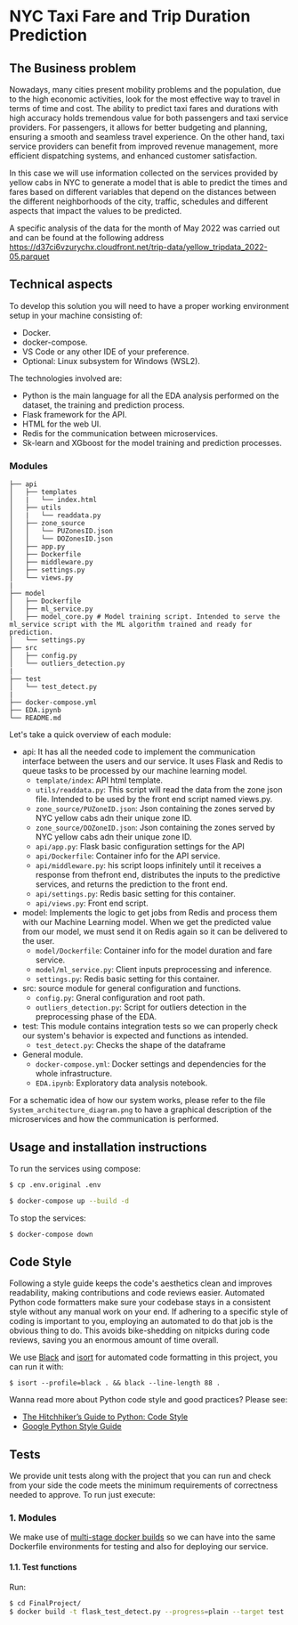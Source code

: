 # NYC Taxi Fare and Trip Duration Prediction

## The Business problem

Nowadays, many cities present mobility problems and the population, due to the high economic activities, look for the most effective way to travel in terms of time and cost. The ability to predict taxi fares and durations with high accuracy holds tremendous value for both passengers and taxi service providers. For passengers, it allows for better budgeting and planning, ensuring a smooth and seamless travel experience. On the other hand, taxi service providers can benefit from improved revenue management, more efficient dispatching systems, and enhanced customer satisfaction.

In this case we will use information collected on the services provided by yellow cabs in NYC to generate a model that is able to predict the times and fares based on different variables that depend on the distances between the different neighborhoods of the city, traffic, schedules and different aspects that impact the values to be predicted.

A specific analysis of the data for the month of May 2022 was carried out and can be found at the following address https://d37ci6vzurychx.cloudfront.net/trip-data/yellow_tripdata_2022-05.parquet


## Technical aspects

To develop this solution you will need to have a proper working environment setup in your machine consisting of:
- Docker.
- docker-compose.
- VS Code or any other IDE of your preference.
- Optional: Linux subsystem for Windows (WSL2).

The technologies involved are:
- Python is the main language for all the EDA analysis performed on the dataset, the training and prediction process. 
- Flask framework for the API.
- HTML for the web UI.
- Redis for the communication between microservices.
- Sk-learn and XGboost for the model training and prediction processes. 

###  Modules
```
├── api
│   ├── templates
│   |   └── index.html 
│   ├── utils
│   |   └── readdata.py 
│   ├── zone_source
│   │   └── PUZonesID.json 
│   │   └── DOZonesID.json
│   ├── app.py 
│   ├── Dockerfile 
│   ├── middleware.py 
│   ├── settings.py 
│   └── views.py 
|
├── model
│   ├── Dockerfile 
│   ├── ml_service.py 
│   ├── model_core.py # Model training script. Intended to serve the ml_service script with the ML algorithm trained and ready for prediction.
│   └── settings.py 
├── src
│   ├── config.py
│   └── outliers_detection.py 
|
├── test
│   └── test_detect.py 
|
├── docker-compose.yml 
├── EDA.ipynb 
└── README.md
```
Let's take a quick overview of each module:

- api: It has all the needed code to implement the communication interface between the users and our service. It uses Flask and Redis to queue tasks to be processed by our machine learning model.
    - `template/index`: API html template.
    - `utils/readdata.py`: This script will read the data from the zone json file. Intended to be used by the front end script named views.py.
    - `zone_source/PUZoneID.json`: Json containing the zones served by NYC yellow cabs adn their unique zone ID.
    - `zone_source/DOZoneID.json`: Json containing the zones served by NYC yellow cabs adn their unique zone ID.
    - `api/app.py`: Flask basic configuration settings for the API
    - `api/Dockerfile`: Container info for the API service.
    - `api/middleware.py`: his script loops infinitely until it receives a response from thefront end, distributes the inputs to the predictive services, and returns the prediction to the front end.
    - `api/settings.py`: Redis basic setting for this container.
    - `api/views.py`: Front end script.
- model: Implements the logic to get jobs from Redis and process them with our Machine Learning model. When we get the predicted value from our model, we must send it on Redis again so it can be delivered to the user.
    - `model/Dockerfile`: Container info for the model duration and fare service.
    - `model/ml_service.py`: Client inputs preprocessing and inference.
    - `settings.py`: Redis basic setting for this container.
- src: source module for general configuration and functions.
    - `config.py`: Gneral configuration and root path.
    - `outliers_detection.py`: Script for outliers detection in the preprocessing phase of the EDA.
- test: This module contains integration tests so we can properly check our system's behavior is expected and functions as intended.
    - `test_detect.py`: Checks the shape of the dataframe
- General module.
    - `docker-compose.yml`: Docker settings and dependencies for the whole infrastructure.
    - `EDA.ipynb`: Exploratory data analysis notebook.
    
For a schematic idea of how our system works, please refer to the file `System_architecture_diagram.png` to have a graphical description of the microservices and how the communication is performed.


## Usage and installation instructions

To run the services using compose:

```bash
$ cp .env.original .env
```

```bash
$ docker-compose up --build -d
```

To stop the services:

```bash
$ docker-compose down
```

## Code Style

Following a style guide keeps the code's aesthetics clean and improves readability, making contributions and code reviews easier. Automated Python code formatters make sure your codebase stays in a consistent style without any manual work on your end. If adhering to a specific style of coding is important to you, employing an automated to do that job is the obvious thing to do. This avoids bike-shedding on nitpicks during code reviews, saving you an enormous amount of time overall.

We use [Black](https://black.readthedocs.io/) and [isort](https://pycqa.github.io/isort/) for automated code formatting in this project, you can run it with:

```console
$ isort --profile=black . && black --line-length 88 .
```

Wanna read more about Python code style and good practices? Please see:
- [The Hitchhiker’s Guide to Python: Code Style](https://docs.python-guide.org/writing/style/)
- [Google Python Style Guide](https://google.github.io/styleguide/pyguide.html)

## Tests

We provide unit tests along with the project that you can run and check from your side the code meets the minimum requirements of correctness needed to approve. To run just execute:

### 1. Modules

We make use of [multi-stage docker builds](https://docs.docker.com/develop/develop-images/multistage-build/) so we can have into the same Dockerfile environments for testing and also for deploying our service.

#### 1.1. Test functions

Run:

```bash
$ cd FinalProject/
$ docker build -t flask_test_detect.py --progress=plain --target test .
